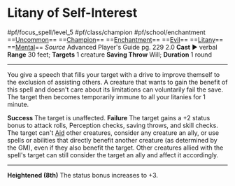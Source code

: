 # Litany of Self-Interest
#pf/focus_spell/level_5 #pf/class/champion #pf/school/enchantment 
==[Uncommon](../../../Traits/Uncommon.md)== ==[Champion](../../../Traits/Champion.md)== ==[Enchantment](../../../Traits/Enchantment.md)== ==[Evil](../../../Traits/Evil.md)== ==[Litany](../../../Traits/Litany.md)== ==[Mental](../../../Traits/Mental.md)==
*Source* Advanced Player's Guide pg. 229 2.0
**Cast** ► verbal
**Range** 30 feet; **Targets** 1 creature
**Saving Throw** Will; **Duration** 1 round

---
You give a speech that fills your target with a drive to improve themself to the exclusion of assisting others. A creature that wants to gain the benefit of this spell and doesn't care about its limitations can voluntarily fail the save. The target then becomes temporarily immune to all your litanies for 1 minute.

**Success** The target is unaffected.
**Failure** The target gains a +2 status bonus to attack rolls, Perception checks, saving throws, and skill checks. The target can't [Aid](../../../Actions/Aid.md) other creatures, consider any creature an ally, or use spells or abilities that directly benefit another creature (as determined by the GM), even if they also benefit the target. Other creatures allied with the spell's target can still consider the target an ally and affect it accordingly.

<hr>

**Heightened (8th)** The status bonus increases to +3.